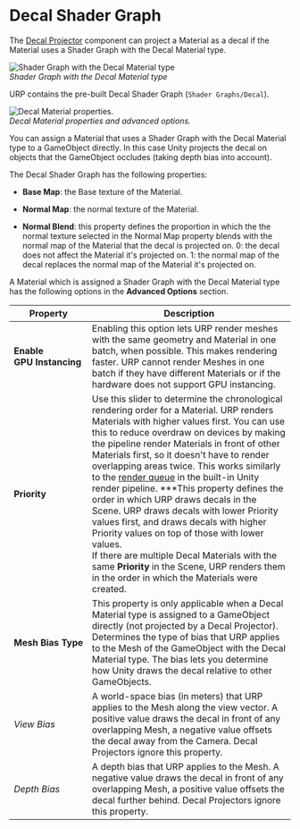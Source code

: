# Decal Shader Graph

The [Decal Projector](renderer-feature-decal.md#decal-projector-component) component can project a Material as a decal if the Material uses a Shader Graph with the Decal Material type.

![Shader Graph with the Decal Material type](Images/decal/decal-shader-graph-material-type.png)<br/>*Shader Graph with the Decal Material type*

URP contains the pre-built Decal Shader Graph (`Shader Graphs/Decal`).

![Decal Material properties.](Images/decal/decal-material-properties.png)<br/>*Decal Material properties and advanced options.*

You can assign a Material that uses a Shader Graph with the Decal Material type to a GameObject directly. In this case Unity projects the decal on objects that the GameObject occludes (taking depth bias into account).

The Decal Shader Graph has the following properties:

* **Base Map**: the Base texture of the Material.

* **Normal Map**: the normal texture of the Material.

* **Normal Blend**: this property defines the proportion in which the the normal texture selected in the Normal Map property blends with the normal map of the Material that the decal is projected on. 0: the decal does not affect the Material it's projected on. 1: the normal map of the decal replaces the normal map of the Material it's projected on.

A Material which is assigned a Shader Graph with the Decal Material type has the following options in the **Advanced Options** section.

| __Property__ | __Description__ |
|---|---|
| __Enable GPU&#160;Instancing__ | Enabling this option lets URP render meshes with the same geometry and Material in one batch, when possible. This makes rendering faster. URP cannot render Meshes in one batch if they have different Materials or if the hardware does not support GPU instancing. |
| __Priority__ | Use this slider to determine the chronological rendering order for a Material. URP renders Materials with higher values first. You can use this to reduce overdraw on devices by making the pipeline render Materials in front of other Materials first, so it doesn't have to render overlapping areas twice. This works similarly to the [render queue](https://docs.unity3d.com/ScriptReference/Material-renderQueue.html) in the built-in Unity render pipeline. ***This property defines the order in which URP draws decals in the Scene. URP draws decals with lower Priority values first, and draws decals with higher Priority values on top of those with lower values. <br />If there are multiple Decal Materials with the same __Priority__ in the Scene, URP renders them in the order in which the Materials were created. |
| __Mesh Bias Type__  | This property is only applicable when a Decal Material type is assigned to a GameObject directly (not projected by a Decal Projector). Determines the type of bias that URP applies to the Mesh of the GameObject with the Decal Material type. The bias lets you determine how Unity draws the decal relative to other GameObjects. |
| _View Bias_         | A world-space bias (in meters) that URP applies to the Mesh along the view vector. A positive value draws the decal in front of any overlapping Mesh, a negative value offsets the decal away from the Camera. Decal Projectors ignore this property. |
| _Depth Bias_        | A depth bias that URP applies to the Mesh. A negative value draws the decal in front of any overlapping Mesh, a positive value offsets the decal further behind. Decal Projectors ignore this property. |
